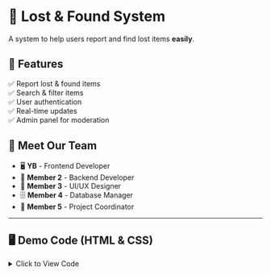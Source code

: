 # 🔴 Lost & Found System  

A system to help users report and find lost items **easily**.  

## 🚀 Features  
✅ Report lost & found items  
✅ Search & filter items  
✅ User authentication  
✅ Real-time updates  
✅ Admin panel for moderation  

## 👥 Meet Our Team  
- 🖥️ **YB** - Frontend Developer  
- 💾 **Member 2** - Backend Developer  
- 🎨 **Member 3** - UI/UX Designer  
- 🗄️ **Member 4** - Database Manager  
- 📌 **Member 5** - Project Coordinator  

---

## 🖥️ Demo Code (HTML & CSS)  
<details>
  <summary>Click to View Code</summary>

  ```html
  <!DOCTYPE html>
  <html lang="en">
  <head>
      <meta charset="UTF-8">
      <meta name="viewport" content="width=device-width, initial-scale=1.0">
      <title>Lost & Found System</title>
  </head>
  <body style="font-family: Arial, sans-serif; text-align: center; padding: 20px; background-color: #f8f9fa;">
      <h1 style="color: #007bff;">📌 Lost & Found System</h1>
      <p>A system to help users report and find lost items easily.</p>

      <h2>🚀 Features</h2>
      <ul style="text-align: left; display: inline-block;">
          <li>✅ Report lost & found items</li>
          <li>✅ Search & filter items</li>
          <li>✅ User authentication</li>
          <li>✅ Real-time updates</li>
          <li>✅ Admin panel for moderation</li>
      </ul>

      <h2>👥 Meet Our Team</h2>
      <div style="background: #007bff; color: white; padding: 10px; margin: 5px; display: inline-block;">🖥️ YB - Frontend Developer</div>
      <div style="background: #007bff; color: white; padding: 10px; margin: 5px; display: inline-block;">💾 Member 2 - Backend Developer</div>
      <div style="background: #007bff; color: white; padding: 10px; margin: 5px; display: inline-block;">🎨 Member 3 - UI/UX Designer</div>
      <div style="background: #007bff; color: white; padding: 10px; margin: 5px; display: inline-block;">🗄️ Member 4 - Database Manager</div>
      <div style="background: #007bff; color: white; padding: 10px; margin: 5px; display: inline-block;">📌 Member 5 - Project Coordinator</div>
  </body>
  </html>
